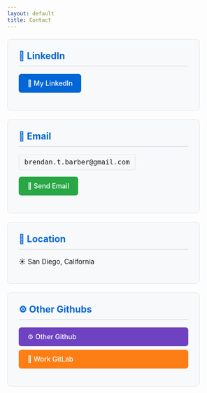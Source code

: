 ```yaml
---
layout: default
title: Contact
---
```


<style>
/* Dark mode styles */
@media (prefers-color-scheme: dark) {
  body {
    background-color: #0d1117 !important;
    color: #c9d1d9 !important;
  }
  
  h1, h2, h3, h4, h5, h6 {
    color: #f0f6fc !important;
  }
  
  a {
    color: #58a6ff !important;
  }
  
  a:hover {
    color: #79c0ff !important;
  }
  
  hr {
    border-color: #30363d !important;
  }
}

/* Global link styling - no underlines */
a {
  text-decoration: none !important;
}

a:hover {
  text-decoration: none !important;
}

/* Global margin styling - 25% on each side */
body {
  max-width: 50%;
  margin: 0 auto;
  padding: 0 20px;
  box-sizing: border-box;
}

/* Simple contact styling */
.contact-section {
  background: var(--card-bg, #f8f9fa);
  border: 1px solid var(--border-color, #e1e4e8);
  border-radius: 8px;
  padding: 25px;
  margin: 20px 0;
}

.contact-section h2 {
  margin-top: 0;
  color: #0366d6;
  border-bottom: 2px solid #e1e4e8;
  padding-bottom: 10px;
}

.contact-section p {
  margin: 15px 0;
  font-size: 1.1em;
}

.contact-email {
  font-family: monospace;
  background: var(--code-bg, #f6f8fa);
  padding: 8px 12px;
  border-radius: 4px;
  border: 1px solid var(--border-color, #e1e4e8);
  display: inline-block;
}

.contact-links {
  margin: 15px 0;
}

.contact-links a {
  display: block;
  margin: 8px 0;
  font-size: 1.1em;
}

.contact-button {
  display: inline-block;
  background: #0366d6;
  color: white !important;
  padding: 12px 20px;
  border-radius: 6px;
  text-decoration: none;
  font-weight: 500;
  transition: all 0.2s;
  border: none;
  cursor: pointer;
}

.contact-button:hover {
  background: #0256cc;
  color: white !important;
  text-decoration: none;
  transform: translateY(-1px);
  box-shadow: 0 4px 8px rgba(0,0,0,0.15);
}

.email-button {
  background: #28a745;
}

.email-button:hover {
  background: #218838;
}

.github-button {
  background: #6f42c1;
}

.github-button:hover {
  background: #5a2d91;
}

.gitlab-button {
  background: #fd7e14;
}

.gitlab-button:hover {
  background: #e8650e;
}

/* Dark mode overrides */
@media (prefers-color-scheme: dark) {
  .contact-section {
    --border-color: #30363d;
    --card-bg: #161b22;
    --code-bg: #0d1117;
    border-color: #30363d;
    background: #161b22;
  }
  
  .contact-section h2 {
    color: #58a6ff;
    border-bottom-color: #30363d;
  }
  
  .contact-email {
    background: #0d1117;
    border-color: #30363d;
  }
}

/* Mobile responsiveness */
@media (max-width: 768px) {
  body {
    max-width: 90%;
    padding: 0 10px;
  }
}
</style>

<div class="contact-section">
  <h2>💼 LinkedIn</h2>
  <p>
    <a href="https://www.linkedin.com/in/brendan-barber-830a51213/" target="_blank" class="contact-button">
      🌟 My LinkedIn
    </a>
  </p>
</div>

<div class="contact-section">
  <h2>📧 Email</h2>
  <p><span class="contact-email">brendan.t.barber@gmail.com</span></p>
  <p>
    <a href="mailto:brendan.t.barber@gmail.com" class="contact-button email-button">
      📧 Send Email
    </a>
  </p>
</div>

<div class="contact-section">
  <h2>📍 Location</h2>
  <p>☀️ San Diego, California</p>
</div>

<div class="contact-section">
  <h2>⚙️ Other Githubs</h2>
  <div class="contact-links">
    <a href="https://github.com/GilanRanger" target="_blank" class="contact-button github-button">⚙️ Other Github</a>
    <a href="https://git.capollomedia.net/gilan" target="_blank" class="contact-button gitlab-button">💼 Work GitLab</a>
  </div>
</div>